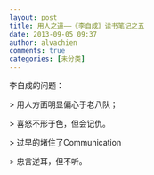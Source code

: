 ```yaml
---
layout: post
title: 用人之道——《李自成》读书笔记之五
date: 2013-09-05 09:37
author: alvachien
comments: true
categories: [未分类]
---
```

李自成的问题：

&gt; 用人方面明显偏心于老八队；

&gt; 喜怒不形于色，但会记仇。

&gt; 过早的堵住了Communication

&gt; 忠言逆耳，但不听。
